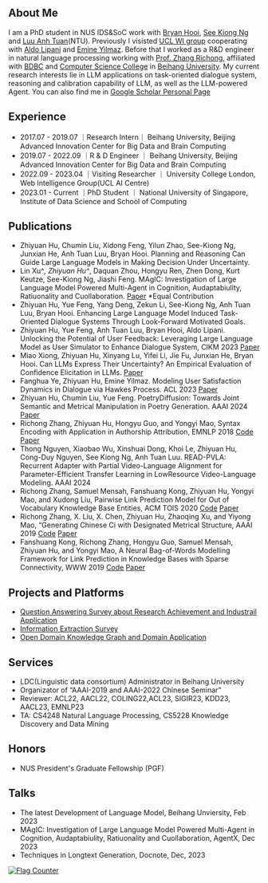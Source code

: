 
## About Me

I am a PhD student in NUS IDS&SoC work with [Bryan Hooi](https://www.comp.nus.edu.sg/cs/people/bhooi/), [See Kiong Ng](https://www.comp.nus.edu.sg/~ngsk/) and  [Luu Anh Tuan](https://tuanluu.github.io/)(NTU). Previously I visisted [UCL WI group](https://wi.cs.ucl.ac.uk/) cooperating with [Aldo Lipani](https://aldolipani.com/) and [Emine Yilmaz](https://sites.google.com/site/emineyilmaz/). Before that I worked as a R&D engineer in natural language processing working with [Prof. Zhang Richong](http://act.buaa.edu.cn/zhangrc/), affiliated with [BDBC](http://bdbc.buaa.edu.cn/?lang=zh) and [Computer Science College](http://scse.buaa.edu.cn/) in [Beihang University](www.buaa.edu.cn). My current research interests lie in LLM applications on task-oriented dialogue system, reasoning and calibration capability of LLM, as well as the LLM-powered Agent. You can also find me in [Google Scholar Personal Page](https://scholar.google.com/citations?hl=en&user=gQ1t5EUAAAAJ)


## Experience

- 2017.07 - 2019.07 ｜Research Intern｜ Beihang University, Beijing Advanced Innovation Center for Big Data and Brain Computing 
- 2019.07 - 2022.09 ｜R & D Engineer ｜ Beihang University, Beijing Advanced Innovation Center for Big Data and Brain Computing
- 2022.09 - 2023.04 ｜Visiting Researcher ｜ University College London, Web Intelligence Group(UCL AI Centre)
- 2023.01 - Current ｜PhD Student    ｜ National University of Singapore, Institute of Data Science and School of Computing


## Publications
- Zhiyuan Hu, Chumin Liu, Xidong Feng, Yilun Zhao, See-Kiong Ng, Junxian He, Anh Tuan Luu, Bryan Hooi. Planning and Reasoning Can Guide Large Language Models in Making Decision Under Uncertainty.
- Lin Xu^*, Zhiyuan Hu^*, Daquan Zhou, Hongyu Ren, Zhen Dong, Kurt Keutze, See-Kiong Ng, Jiashi Feng. MAgIC: Investigation of Large Language Model Powered Multi-Agent in Cognition, Audaptabiulity, Ratiuonality and Cuollaboration. [Paper](https://arxiv.org/abs/2311.08562) *Equal Contribution
- Zhiyuan Hu, Yue Feng, Yang Deng, Zekun Li, See-Kiong Ng, Anh Tuan Luu, Bryan Hooi. Enhancing Large Language Model Induced Task-Oriented Dialogue Systems Through Look-Forward Motivated Goals.
- Zhiyuan Hu, Yue Feng, Anh Tuan Luu, Bryan Hooi, Aldo Lipani. Unlocking the Potential of User Feedback: Leveraging Large Language Model as User Simulator to Enhance Dialogue System, CIKM 2023  [Paper](https://arxiv.org/abs/2306.09821)
- Miao Xiong, Zhiyuan Hu, Xinyang Lu, Yifei Li, Jie Fu, Junxian He, Bryan Hooi. Can LLMs Express Their Uncertainty? An Empirical Evaluation of Confidence Elicitation in LLMs. [Paper](https://arxiv.org/abs/2306.13063)
- Fanghua Ye, Zhiyuan Hu, Emine Yilmaz. Modeling User Satisfaction Dynamics in Dialogue via Hawkes Process. ACL 2023 [Paper](https://arxiv.org/abs/2305.12594)
- Zhiyuan Hu, Chumin Liu, Yue Feng. PoetryDiffusion: Towards Joint Semantic and Metrical Manipulation in Poetry Generation. AAAI 2024 [Paper](https://arxiv.org/abs/2306.08456)
- Richong Zhang, Zhiyuan Hu, Hongyu Guo, and Yongyi Mao, Syntax Encoding with Application in Authorship Attribution, EMNLP 2018 [Code](https://github.com/BDBC-KG-NLP/Syntax-Encoding_EMNLP2018) [Paper](https://aclanthology.org/D18-1294.pdf)
- Thong Nguyen, Xiaobao Wu, Xinshuai Dong, Khoi Le, Zhiyuan Hu, Cong-Duy Nguyen, See Kiong Ng, Anh Tuan Luu. READ-PVLA: Recurrent Adapter with Partial Video-Language Alignment for Parameter-Efficient Transfer Learning in LowResource Video-Language Modeling. AAAI 2024
- Richong Zhang, Samuel Mensah, Fanshuang Kong, Zhiyuan Hu, Yongyi Mao, and Xudong Liu, Pairwise Link Prediction Model for Out of Vocabulary Knowledge Base Entities, ACM TOIS 2020 [Code]() [Paper](https://dl.acm.org/doi/pdf/10.1145/3406116)
- Richong Zhang, X. Liu, X. Chen, Zhiyuan Hu, Zhaoqing Xu, and Yiyong Mao, “Generating Chinese Ci with Designated Metrical Structure, AAAI 2019 [Code](https://github.com/BDBC-KG-NLP/Generating-Chinese-Ci_AAAI2019) [Paper](https://ojs.aaai.org/index.php/AAAI/article/view/4736/4614)
- Fanshuang Kong, Richong Zhang, Hongyu Guo, Samuel Mensah, Zhiyuan Hu, and Yongyi Mao, A Neural Bag-of-Words Modelling Framework for Link Prediction in Knowledge Bases with Sparse Connectivity, WWW 2019 [Code]() [Paper](https://dl.acm.org/doi/pdf/10.1145/3308558.3313550)



## Projects and Platforms

- [Question Answering Survey about Research Achievement and Industrail Application](https://github.com/BDBC-KG-NLP/QA-Survey)
- [Information Extraction Survey](https://github.com/BDBC-KG-NLP/IE-Survey)
- [Open Domain Knowledge Graph and Domain Application](www.actkg.com)

## Services

- LDC(Linguistic data consortium) Administrator in Beihang University
- Organizator of “AAAI-2019 and AAAI-2022 Chinese Seminar”
- Reviewer: ACL22, AACL22, COLING22,ACL23, SIGIR23, KDD23, AACL23, EMNLP23
- TA: CS4248 Natural Language Processing, CS5228 Knowledge Discovery and Data Mining

## Honors
- NUS President's Graduate Fellowship (PGF)

## Talks
- The latest Development of Language Model, Beihang Unviersity, Feb 2023
- MAgIC: Investigation of Large Language Model Powered Multi-Agent in Cognition, Audaptabiulity, Ratiuonality and Cuollaboration, AgentX, Dec 2023
- Techniques in Longtext Generation, Docnote, Dec, 2023

<!-- 插入 Flag Counter -->
<a href="https://info.flagcounter.com/8A6L">
    <img src="https://s01.flagcounter.com/count/8A6L/bg_FFFFFF/txt_000000/border_CCCCCC/columns_4/maxflags_20/viewers_0/labels_1/pageviews_1/flags_0/percent_0/" alt="Flag Counter" border="0">
</a>


